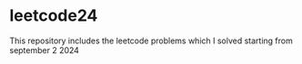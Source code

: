 # leetcode24
This repository includes the leetcode problems which I solved starting from september 2 2024
